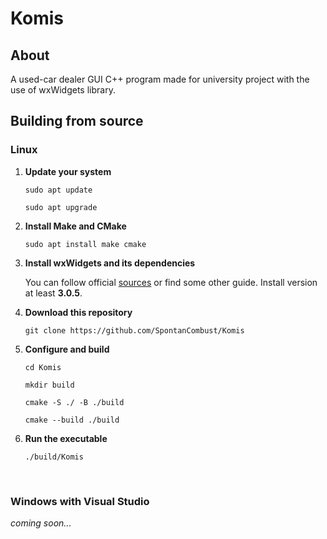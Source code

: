 # **Komis**

## **About**
A used-car dealer GUI C++ program made for university project with the use of wxWidgets library.


## **Building from source**

### **Linux**


1. **Update your system**
   
    ```sudo apt update```

    ```sudo apt upgrade```


2. **Install Make and CMake**
   
    ```sudo apt install make cmake```


3. **Install wxWidgets and its dependencies**
   
    You can follow official [sources](https://wiki.wxwidgets.org/Compiling_and_getting_started) or find some other guide. Install version at least **3.0.5**.


4. **Download this repository**
   
    ```git clone https://github.com/SpontanCombust/Komis```


5. **Configure and build**

   ```cd Komis```

   ```mkdir build```

   ```cmake -S ./ -B ./build ```
   
   ```cmake --build ./build```


6. **Run the executable**

   ```./build/Komis```

<br/>

### **Windows with Visual Studio**
*coming soon...*